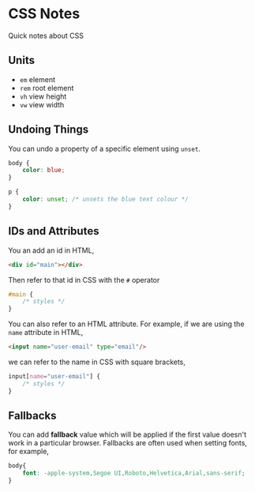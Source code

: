 # CSS Notes

Quick notes about CSS

## Units

- `em` element
- `rem` root element
- `vh` view height
- `vw` view width

## Undoing Things

You can undo a property of a specific element using `unset`.

```css
body {
    color: blue;
}

p {
    color: unset; /* unsets the blue text colour */
}
```

## IDs and Attributes

You an add an id in HTML,

```html
<div id="main"></div>
```

Then refer to that id in CSS with the `#` operator

```css
#main {
    /* styles */
}
```

You can also refer to an HTML attribute. For example, if we are using the `name` attribute in HTML,

```html
<input name="user-email" type="email"/>
```

we can refer to the name in CSS with square brackets,

```css
input[name="user-email"] {
    /* styles */
}
```

## Fallbacks

You can add **fallback** value which will be applied if the first value doesn't work in a particular browser. Fallbacks are often used when setting fonts, for example,

```css
body{
    font: -apple-system,Segoe UI,Roboto,Helvetica,Arial,sans-serif;
}
```
